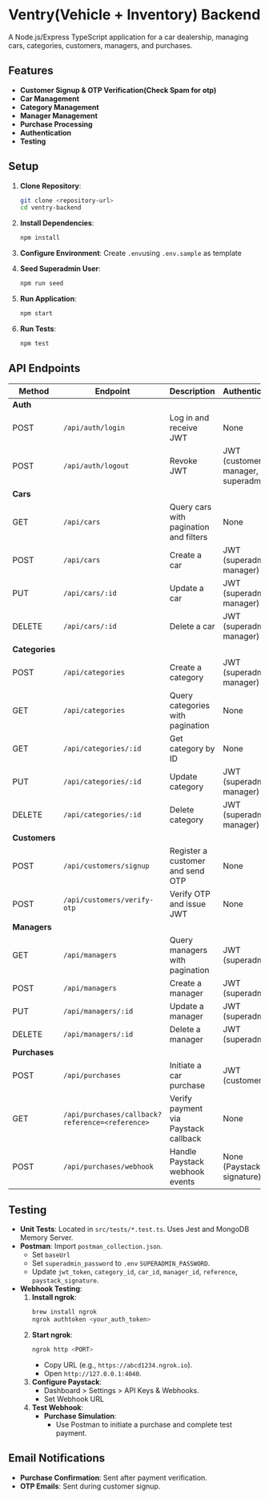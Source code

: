 # Ventry(Vehicle + Inventory) Backend

A Node.js/Express TypeScript application for a car dealership, managing cars, categories, customers, managers, and purchases.

## Features
- **Customer Signup & OTP Verification(Check Spam for otp)**
- **Car Management**
- **Category Management**
- **Manager Management**
- **Purchase Processing**
- **Authentication**
- **Testing**

## Setup
1. **Clone Repository**:
   ```bash
   git clone <repository-url>
   cd ventry-backend
   ```
2. **Install Dependencies**:
   ```bash
   npm install
   ```
3. **Configure Environment**:
   Create `.env`using `.env.sample` as template
   

4. **Seed Superadmin User**:
   ```bash
   npm run seed
   ```
5. **Run Application**:
   ```bash
   npm start
   ```
6. **Run Tests**:
   ```bash
   npm test
   ```

## API Endpoints
| Method | Endpoint | Description | Authentication |
|--------|----------|-------------|----------------|
| **Auth** | | | |
| POST | `/api/auth/login` | Log in and receive JWT | None |
| POST | `/api/auth/logout` | Revoke JWT | JWT (customer, manager, superadmin) |
| **Cars** | | | |
| GET | `/api/cars` | Query cars with pagination and filters | None |
| POST | `/api/cars` | Create a car | JWT (superadmin, manager) |
| PUT | `/api/cars/:id` | Update a car | JWT (superadmin, manager) |
| DELETE | `/api/cars/:id` | Delete a car | JWT (superadmin, manager) |
| **Categories** | | | |
| POST | `/api/categories` | Create a category | JWT (superadmin, manager) |
| GET | `/api/categories` | Query categories with pagination | None |
| GET | `/api/categories/:id` | Get category by ID | None |
| PUT | `/api/categories/:id` | Update category | JWT (superadmin, manager) |
| DELETE | `/api/categories/:id` | Delete category | JWT (superadmin, manager) |
| **Customers** | | | |
| POST | `/api/customers/signup` | Register a customer and send OTP | None |
| POST | `/api/customers/verify-otp` | Verify OTP and issue JWT | None |
| **Managers** | | | |
| GET | `/api/managers` | Query managers with pagination | JWT (superadmin) |
| POST | `/api/managers` | Create a manager | JWT (superadmin) |
| PUT | `/api/managers/:id` | Update a manager | JWT (superadmin) |
| DELETE | `/api/managers/:id` | Delete a manager | JWT (superadmin) |
| **Purchases** | | | |
| POST | `/api/purchases` | Initiate a car purchase | JWT (customer) |
| GET | `/api/purchases/callback?reference=<reference>` | Verify payment via Paystack callback | None |
| POST | `/api/purchases/webhook` | Handle Paystack webhook events | None (Paystack signature) |

## Testing
- **Unit Tests**: Located in `src/tests/*.test.ts`. Uses Jest and MongoDB Memory Server.
- **Postman**: Import `postman_collection.json`.
  - Set `baseUrl`
  - Set `superadmin_password` to `.env` `SUPERADMIN_PASSWORD`.
  - Update `jwt_token`, `category_id`, `car_id`, `manager_id`, `reference`, `paystack_signature`.
- **Webhook Testing**:
  1. **Install ngrok**:
     ```bash
     brew install ngrok
     ngrok authtoken <your_auth_token> 
     ```
  2. **Start ngrok**:
     ```bash
     ngrok http <PORT>
     ```
     - Copy URL (e.g., `https://abcd1234.ngrok.io`).
     - Open `http://127.0.0.1:4040`.
  3. **Configure Paystack**:
     - Dashboard > Settings > API Keys & Webhooks.
     - Set Webhook URL
  4. **Test Webhook**:
     - **Purchase Simulation**:
       - Use Postman to initiate a purchase and complete test payment.

## Email Notifications
- **Purchase Confirmation**: Sent after payment verification.
- **OTP Emails**: Sent during customer signup.
